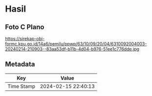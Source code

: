 # Hasil

## Foto C Plano

https://sirekap-obj-formc.kpu.go.id/14a6/pemilu/ppwp/63/10/09/20/04/6310092004003-20240214-210903--83aa53df-b11b-4d04-b976-51ee1c776dde.jpg


## Metadata

| Key        | Value               |
| ---------- | ------------------- |
| Time Stamp | 2024-02-15 22:40:13 |



